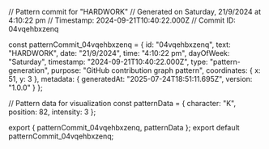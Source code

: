 // Pattern commit for "HARDWORK"
// Generated on Saturday, 21/9/2024 at 4:10:22 pm
// Timestamp: 2024-09-21T10:40:22.000Z
// Commit ID: 04vqehbxzenq

const patternCommit_04vqehbxzenq = {
  id: "04vqehbxzenq",
  text: "HARDWORK",
  date: "21/9/2024",
  time: "4:10:22 pm",
  dayOfWeek: "Saturday",
  timestamp: "2024-09-21T10:40:22.000Z",
  type: "pattern-generation",
  purpose: "GitHub contribution graph pattern",
  coordinates: {
    x: 51,
    y: 3
  },
  metadata: {
    generatedAt: "2025-07-24T18:51:11.695Z",
    version: "1.0.0"
  }
};

// Pattern data for visualization
const patternData = {
  character: "K",
  position: 82,
  intensity: 3
};

export { patternCommit_04vqehbxzenq, patternData };
export default patternCommit_04vqehbxzenq;
